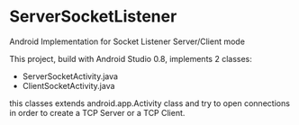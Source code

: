 ServerSocketListener
====================

Android Implementation for Socket Listener Server/Client mode

This project, build with Android Studio 0.8, implements 2 classes:

- ServerSocketActivity.java
- ClientSocketActivity.java

this classes extends android.app.Activity class and try to open connections in order to create a TCP Server or a TCP Client.

